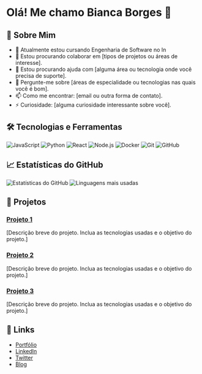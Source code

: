 # Olá! Me chamo Bianca Borges 👋



## 🚀 Sobre Mim

- 🌱 Atualmente estou cursando Engenharia de Software no In
- 👯 Estou procurando colaborar em [tipos de projetos ou áreas de interesse].
- 🤔 Estou procurando ajuda com [alguma área ou tecnologia onde você precisa de suporte].
- 💬 Pergunte-me sobre [áreas de especialidade ou tecnologias nas quais você é bom].
- 📫 Como me encontrar: [email ou outra forma de contato].
- ⚡ Curiosidade: [alguma curiosidade interessante sobre você].

## 🛠️ Tecnologias e Ferramentas

![JavaScript](https://img.shields.io/badge/JavaScript-323330?style=for-the-badge&logo=javascript&logoColor=F7DF1E)
![Python](https://img.shields.io/badge/Python-3776AB?style=for-the-badge&logo=python&logoColor=white)
![React](https://img.shields.io/badge/React-20232A?style=for-the-badge&logo=react&logoColor=61DAFB)
![Node.js](https://img.shields.io/badge/Node.js-339933?style=for-the-badge&logo=nodedotjs&logoColor=white)
![Docker](https://img.shields.io/badge/Docker-2496ED?style=for-the-badge&logo=docker&logoColor=white)
![Git](https://img.shields.io/badge/Git-F05032?style=for-the-badge&logo=git&logoColor=white)
![GitHub](https://img.shields.io/badge/GitHub-181717?style=for-the-badge&logo=github&logoColor=white)

## 📈 Estatísticas do GitHub

![Estatísticas do GitHub](https://github-readme-stats.vercel.app/api?username=Biabborges&show_icons=true&theme=radical)
![Linguagens mais usadas](https://github-readme-stats.vercel.app/api/top-langs/?username=Biabborges&layout=compact&theme=radical)

## 📂 Projetos

### [Projeto 1](https://github.com/SeuUsuario/Projeto1)
[Descrição breve do projeto. Inclua as tecnologias usadas e o objetivo do projeto.]

### [Projeto 2](https://github.com/SeuUsuario/Projeto2)
[Descrição breve do projeto. Inclua as tecnologias usadas e o objetivo do projeto.]

### [Projeto 3](https://github.com/SeuUsuario/Projeto3)
[Descrição breve do projeto. Inclua as tecnologias usadas e o objetivo do projeto.]

## 🔗 Links

- [Portfólio](https://seusite.com)
- [LinkedIn](https://linkedin.com/in/seuusuario)
- [Twitter](https://twitter.com/seuusuario)
- [Blog](https://seublog.com)
